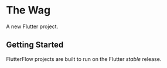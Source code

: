 # The Wag

A new Flutter project.

## Getting Started

FlutterFlow projects are built to run on the Flutter _stable_ release.
